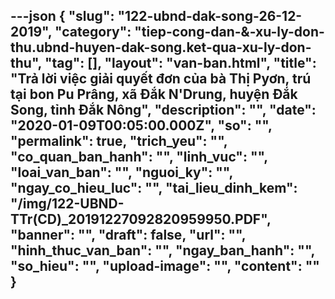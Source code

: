 ---json
{
    "slug": "122-ubnd-dak-song-26-12-2019",
    "category": "tiep-cong-dan-&-xu-ly-don-thu.ubnd-huyen-dak-song.ket-qua-xu-ly-don-thu",
    "tag": [],
    "layout": "van-ban.html",
    "title": "Trả lời việc giải quyết đơn của bà Thị Pyơn, trú tại bon Pu Prâng, xã Đắk N'Drung, huyện Đắk Song, tỉnh Đắk Nông",
    "description": "",
    "date": "2020-01-09T00:05:00.000Z",
    "so": "",
    "permalink": true,
    "trich_yeu": "",
    "co_quan_ban_hanh": "",
    "linh_vuc": "",
    "loai_van_ban": "",
    "nguoi_ky": "",
    "ngay_co_hieu_luc": "",
    "tai_lieu_dinh_kem": "/img/122-UBND-TTr(CD)_20191227092820959950.PDF",
    "banner": "",
    "draft": false,
    "url": "",
    "hinh_thuc_van_ban": "",
    "ngay_ban_hanh": "",
    "so_hieu": "",
    "upload-image": "",
    "__content__": ""
}
---
